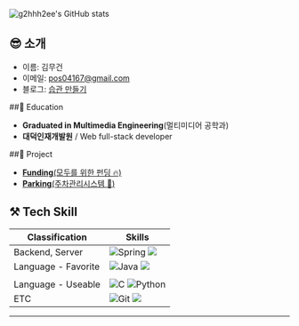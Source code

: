 

![g2hhh2ee's GitHub stats](https://github-readme-stats.vercel.app/api?username=KMGeon&count_private=true&include_all_commits=false&show_icons=true&theme=swift&hide=stars,issues&title_color=DBAEFF&width=100%)


## 😎 소개 

  - 이름: 김무건
  - 이메일: [pos04167@gmail.com](pos04167@gmail.com)
  - 블로그: [습관 만들기](https://pos04167.tistory.com/)


  ##🥸 Education

  - **Graduated in Multimedia Engineering**(멀티미디어 공학과)
  - **대덕인재개발원** / Web full-stack developer

  ##🎇 Project 

  - [**Funding**(모두를 위한 펀딩 🔥)](https://github.com/KMGeon/Funding_Web)
  - [**Parking**(주차관리시스템 :gem:)](https://github.com/KMGeon/ParkingManagementSystem)
  
  
  
  ## ⚒ Tech Skill
|Classification|Skills|
|---|---|
|Backend, Server| ![Spring](https://img.shields.io/badge/spring-%236DB33F.svg?style=for-the-badge&logo=spring&logoColor=white)  <img src="https://img.shields.io/badge/oracle-F80000?style=for-the-badge&logo=oracle&logoColor=white">  ||
|Language - Favorite| ![Java](https://img.shields.io/badge/java-%23ED8B00.svg?style=for-the-badge&logo=java&logoColor=white) <img src="https://img.shields.io/badge/javascript-F7DF1E?style=for-the-badge&logo=javascript&logoColor=black"> 
||
|Language - Useable| ![C](https://img.shields.io/badge/c-%2300599C.svg?style=for-the-badge&logo=c&logoColor=white)   ![Python](https://img.shields.io/badge/Python-F80000.svg?style=for-the-badge&logo=Python&logoColor=white)||
|ETC| ![Git](https://img.shields.io/badge/git-%23F05033.svg?style=for-the-badge&logo=git&logoColor=white)    <img src="https://img.shields.io/badge/Unity-007396?style=for-the-badge&logo=Unity&logoColor=black"> ||

 
<hr>
<div> 



